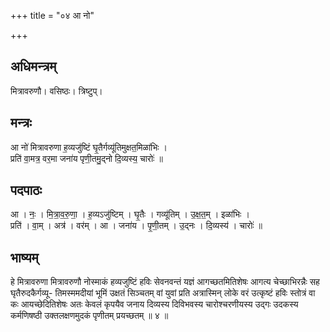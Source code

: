 +++
title = "०४ आ नो"

+++
## अधिमन्त्रम्
मित्रावरुणौ। वसिष्ठः। त्रिष्टुप्।

## मन्त्रः
आ नो॑ मित्रावरुणा ह॒व्यजु॑ष्टिं घृ॒तैर्गव्यू॑तिमुक्षत॒मिळा॑भिः ।  
प्रति॑ वा॒मत्र॒ वर॒मा जना॑य पृणी॒तमु॒द्नो दि॒व्यस्य॒ चारोः॑ ॥

## पदपाठः
आ । नः॒ । मि॒त्रा॒व॒रु॒णा॒ । ह॒व्यऽजु॑ष्टिम् । घृ॒तैः । गव्यू॑तिम् । उ॒क्ष॒त॒म् । इळा॑भिः ।  
प्रति॑ । वा॒म् । अत्र॑ । वर॑म् । आ । जना॑य । पृ॒णी॒तम् । उ॒द्नः । दि॒व्यस्य॑ । चारोः॑ ॥

## भाष्यम्
हे मित्रावरुणा मित्रावरुणौ नोस्माकं हव्यजुष्टिं हविः सेवनवन्तं यज्ञं आगच्छतमितिशेषः आगत्य चेच्छाभिरन्नैः सह घृतैरुदकैर्गव्यू- तिमस्ममदीयां भूमिं उक्षतं सिञ्चतम् वां युवां प्रति अत्रास्मिन् लोके वरं उत्कृष्टं हविः स्तोत्रं वा कः आयच्छेदितिशेषः अतः केवलं कृपयैव जनाय दिव्यस्य दिविभवस्य चारोश्चरणीयस्य उद्गः उदकस्य कर्मणिषष्ठी उक्तलक्षणमुदकं पृणीतम् प्रयच्छतम् ॥ ४ ॥